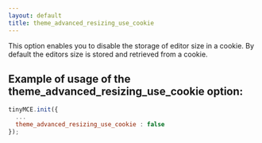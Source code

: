 ```yaml
---
layout: default
title: theme_advanced_resizing_use_cookie
---
```


This option enables you to disable the storage of editor size in a cookie. By default the editors size is stored and retrieved from a cookie.

## Example of usage of the theme_advanced_resizing_use_cookie option:

```js
tinyMCE.init({
  ...
  theme_advanced_resizing_use_cookie : false
});
```
